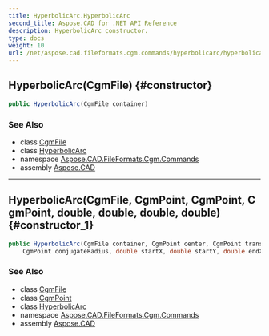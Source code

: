 ```yaml
---
title: HyperbolicArc.HyperbolicArc
second_title: Aspose.CAD for .NET API Reference
description: HyperbolicArc constructor. 
type: docs
weight: 10
url: /net/aspose.cad.fileformats.cgm.commands/hyperbolicarc/hyperbolicarc/
---
```

## HyperbolicArc(CgmFile) {#constructor}

```csharp
public HyperbolicArc(CgmFile container)
```

### See Also

* class [CgmFile](../../../aspose.cad.fileformats.cgm/cgmfile/)
* class [HyperbolicArc](../)
* namespace [Aspose.CAD.FileFormats.Cgm.Commands](../../hyperbolicarc/)
* assembly [Aspose.CAD](../../../)

---

## HyperbolicArc(CgmFile, CgmPoint, CgmPoint, CgmPoint, double, double, double, double) {#constructor_1}

```csharp
public HyperbolicArc(CgmFile container, CgmPoint center, CgmPoint transverseRadius, 
    CgmPoint conjugateRadius, double startX, double startY, double endX, double endY)
```

### See Also

* class [CgmFile](../../../aspose.cad.fileformats.cgm/cgmfile/)
* class [CgmPoint](../../../aspose.cad.fileformats.cgm.classes/cgmpoint/)
* class [HyperbolicArc](../)
* namespace [Aspose.CAD.FileFormats.Cgm.Commands](../../hyperbolicarc/)
* assembly [Aspose.CAD](../../../)


